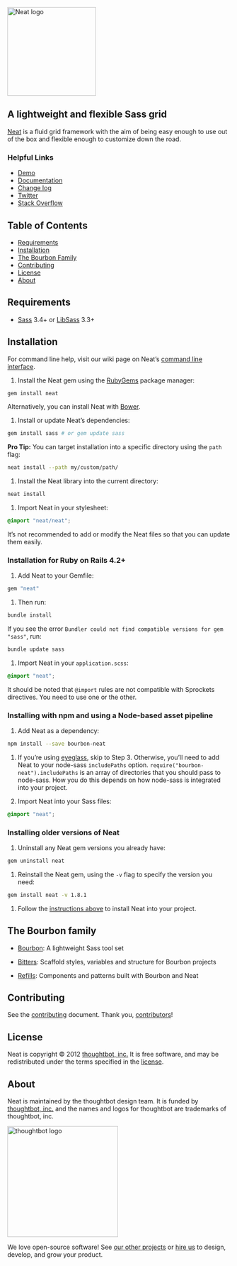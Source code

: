 [<img src="http://images.thoughtbot.com/bourbon/neat-logo-v2.svg" width="200" alt="Neat logo">][Neat]

## A lightweight and flexible Sass grid

[Neat] is a fluid grid framework with the aim of being easy enough to
use out of the box and flexible enough to customize down the road.

  [Neat]: https://neat.bourbon.io/

### Helpful Links

- [Demo](https://neat.bourbon.io/examples/)
- [Documentation](https://neat.bourbon.io/docs/latest/)
- [Change log](CHANGELOG.md)
- [Twitter](https://twitter.com/bourbonsass)
- [Stack Overflow](https://stackoverflow.com/questions/tagged/neat)

## Table of Contents

- [Requirements](#requirements)
- [Installation](#installation)
- [The Bourbon Family](#the-bourbon-family)
- [Contributing](#contributing)
- [License](#license)
- [About](#about)

## Requirements

- [Sass] 3.4+ or [LibSass] 3.3+

  [Sass]: https://github.com/sass/sass
  [LibSass]: https://github.com/sass/libsass

## Installation

For command line help, visit our wiki page on Neat’s
[command line interface](https://github.com/thoughtbot/neat/wiki/Command-Line-Interface).

1. Install the Neat gem using the [RubyGems] package manager:

  ```bash
  gem install neat
  ```

  Alternatively, you can install Neat with [Bower].

1. Install or update Neat’s dependencies:

  ```bash
  gem install sass # or gem update sass
  ```

  **Pro Tip:** You can target installation into a specific directory using the
  `path` flag:

  ```bash
  neat install --path my/custom/path/
  ```

1. Install the Neat library into the current directory:

  ```bash
  neat install
  ```

1. Import Neat in your stylesheet:

  ```scss
  @import "neat/neat";
  ```

  It’s not recommended to add or modify the Neat files so that you can update
  them easily.

  [RubyGems]: https://rubygems.org
  [Bower]: http://bower.io

### Installation for Ruby on Rails 4.2+

1. Add Neat to your Gemfile:

  ```ruby
  gem "neat"
  ```

1. Then run:

  ```bash
  bundle install
  ```

  If you see the error `Bundler could not find compatible versions for gem
  "sass"`, run:

  ```bash
  bundle update sass
  ```

1. Import Neat in your `application.scss`:

  ```scss
  @import "neat";
  ```

  It should be noted that `@import` rules are not compatible with Sprockets
  directives. You need to use one or the other.

### Installing with npm and using a Node-based asset pipeline

1. Add Neat as a dependency:

  ```bash
  npm install --save bourbon-neat
  ```

1. If you’re using [eyeglass], skip to Step 3. Otherwise, you’ll need to add
   Neat to your node-sass `includePaths` option.
   `require("bourbon-neat").includePaths` is an array of directories that you
   should pass to node-sass. How you do this depends on how node-sass is
   integrated into your project.

1. Import Neat into your Sass files:

  ```scss
  @import "neat";
  ```

  [eyeglass]: http://eyeglass.rocks

### Installing older versions of Neat

1. Uninstall any Neat gem versions you already have:

  ```bash
  gem uninstall neat
  ```

1. Reinstall the Neat gem, using the `-v` flag to specify the version you need:

  ```bash
  gem install neat -v 1.8.1
  ```

1. Follow the [instructions above](#installation) to install Neat into your
   project.

## The Bourbon family

- [Bourbon]: A lightweight Sass tool set
- [Bitters]: Scaffold styles, variables and structure for Bourbon projects
- [Refills]: Components and patterns built with Bourbon and Neat

  [Bourbon]: https://github.com/thoughtbot/bourbon
  [Bitters]: https://github.com/thoughtbot/bitters
  [Refills]: https://github.com/thoughtbot/refills

## Contributing

See the [contributing] document. Thank you, [contributors]!

  [contributing]: CONTRIBUTING.md
  [contributors]: https://github.com/thoughtbot/neat/graphs/contributors

## License

Neat is copyright © 2012 [thoughtbot, inc.][thoughtbot] It is free software, and
may be redistributed under the terms specified in the [license].

  [license]: LICENSE.md

## About

Neat is maintained by the thoughtbot design team. It is funded by
[thoughtbot, inc.][thoughtbot] and the names and logos for thoughtbot are
trademarks of thoughtbot, inc.

[<img src="http://presskit.thoughtbot.com/images/signature.svg" width="250" alt="thoughtbot logo">][thoughtbot]

We love open-source software! See [our other projects][community] or
[hire us][hire] to design, develop, and grow your product.

  [thoughtbot]: https://thoughtbot.com?utm_source=github
  [community]: https://thoughtbot.com/community?utm_source=github
  [hire]: https://thoughtbot.com/hire-us?utm_source=github
